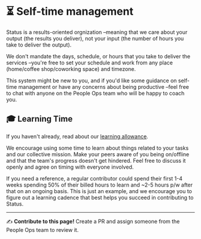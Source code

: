 # ⏳ Self-time management

Status is a results-oriented orgnization –meaning that we care about your output (the results you deliver), not your input (the number of hours you take to deliver the output).

We don't mandate the days, schedule, or hours that you take to deliver the services –you're free to set your schedule and work from any place (home/coffee shop/coworking space) and timezone.

This system might be new to you, and if you'd like some guidance on self-time management or have any concerns about being productive –feel free to chat with anyone on the People Ops team who will be happy to coach you.

## 🎓 Learning Time

If you haven't already, read about our [learning allowance](./perks/learning-allowance.md).

We encourage using some time to learn about things related to your tasks and our collective mission. Make your peers aware of you being on/offline and that the team's progress doesn't get hindered. Feel free to discuss it openly and agree on timing with everyone involved.

If you need a reference, a regular contributor could spend their first 1-4 weeks spending 50% of their billed hours to learn and ~2-5 hours p/w after that on an ongoing basis. This is just an example, and we encourage you to figure out a learning cadence that best helps you succeed in contributing to Status.

*****

✍️ **Contribute to this page!** Create a PR and assign someone from the People Ops team to review it.
